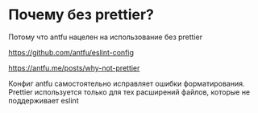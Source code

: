 # Почему без prettier?

Потому что antfu нацелен на использование без prettier

https://github.com/antfu/eslint-config

https://antfu.me/posts/why-not-prettier

Конфиг antfu самостоятельно исправляет ошибки форматирования. Prettier используется только для тех расширений файлов, которые не поддерживает eslint
